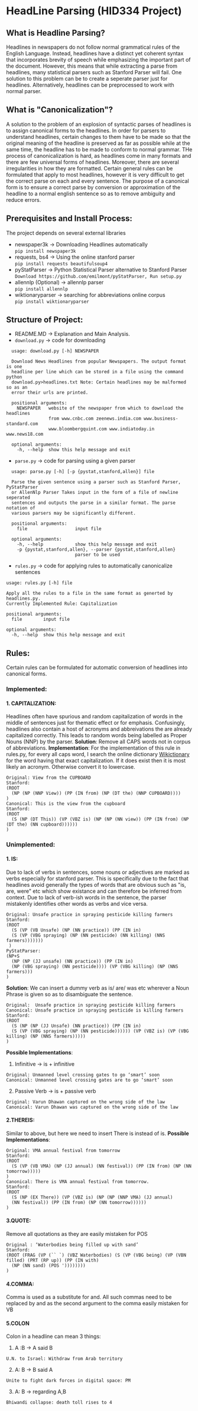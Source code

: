 # HeadLine Parsing (HID334 Project)

## What is Headline Parsing?
Headlines in newspapers do not follow normal grammatical rules of the English Language. Instead, headlines have a distinct yet coherent syntax that incorporates brevity of speech while emphasizing the important part of the document. However, this means that while extracting a parse from headlines, many statistical parsers such as Stanford Parser will fail. One solution to this problem can be to create a seperate parser just for headlines. Alternatively, headlines can be preprocessed to work with normal parser. 

## What is "Canonicalization"?
A solution to the problem of an explosion of syntactic parses of headlines is to  assign canonical forms to the headlines. In order for parsers to understand headlines, certain changes to them have to be made so that the original meaning of the headline is preserved as far as possible while at the same time, the headline has to be made to conform to normal grammar. THe process of canonicalization is hard, as headlines come in many formats and there are few universal forms of headlines. Moreover, there are several irregularities in how they are formatted. Certain general rules can be formulated that apply to most headlines, however it is very difficult to get the correct parse on each and every sentence. The purpose of a canonical form is to ensure a correct parse by conversion or approximation of the headline to a normal english sentence so as to remove ambiguity and reduce errors. 

## Prerequisites and Install Process:
The project depends on several external libraries
* newspaper3k -> Downloading Headlines automatically<br>
`pip install newspaper3k`
* requests, bs4 -> Using the online stanford parser<br>
`pip install requests beautifulsoup4`
* pyStatParser -> Python Statistical Parser alternative to Stanford Parser<br>
`Download https://github.com/emilmont/pyStatParser, Run setup.py`
* allennlp (Optional) -> allennlp parser<br>
`pip install allennlp`
* wiktionaryparser -> searching for abbreviations online corpus<br>
`pip install wiktionaryparser`

## Structure of Project:
* README.MD -> Explanation and Main Analysis.
* `download.py` -> code for downloading
```
  usage: download.py [-h] NEWSPAPER

  Download News Headlines from popular Newspapers. The output format is one
  headline per line which can be stored in a file using the command python
  download.py>headlines.txt Note: Certain headlines may be malformed so as an
  error their urls are printed.

  positional arguments:
    NEWSPAPER   website of the newspaper from which to download the headlines
                from www.cnbc.com zeenews.india.com www.business-standard.com
                www.bloombergquint.com www.indiatoday.in www.news18.com

  optional arguments:
    -h, --help  show this help message and exit
```
* `parse.py` -> code for parsing using a given parser
```
  usage: parse.py [-h] [-p {pystat,stanford,allen}] file

  Parse the given sentence using a parser such as Stanford Parser, PyStatParser
  or AllenNlp Parser Takes input in the form of a file of newline seperated
  sentences and outputs the parse in a similar format. The parse notation of
  various parsers may be significantly different.

  positional arguments:
    file                  input file

  optional arguments:
    -h, --help            show this help message and exit
    -p {pystat,stanford,allen}, --parser {pystat,stanford,allen}
                          parser to be used
```
* `rules.py` -> code for applying rules to automatically canonicalize sentences
```
usage: rules.py [-h] file

Apply all the rules to a file in the same format as generted by headlines.py.
Currently Implemented Rule: Capitalization

positional arguments:
  file        input file

optional arguments:
  -h, --help  show this help message and exit
```
## Rules:
Certain rules can be formulated for automatic conversion of headlines into canonical forms.

### Implemented:
#### 1. CAPITALIZATION: 
Headlines often have spurious and random capitalization of words in the middle of sentences just for thematic effect or for emphasis. Confusingly, headlines also contain a host of acronyms and abbreivations the are already capitalized correctly. This leads to random words being labelled as Proper Nouns (NNP) by the parser.
**Solution**:
Remove all CAPS words not in corpus of abbreviations. 
**Implementation**:
For the implementation of this rule in rules.py, for every all caps word, I search the online dictionary [Wikictionary](https://www.wiktionary.org/) for the word having that exact capitalization. If it does exist then it is most likely an acronym. Otherwise convert it to lowercase.
```
Original: View from the CUPBOARD
Stanford:
(ROOT 
  (NP (NP (NNP View)) (PP (IN from) (NP (DT the) (NNP CUPBOARD))))
)
Canonical: This is the view from the cupboard
Stanford:
(ROOT 
  (S (NP (DT This)) (VP (VBZ is) (NP (NP (NN view)) (PP (IN from) (NP (DT the) (NN cupboard))))))
)
```
### Unimplemented:

#### 1. IS:
Due to lack of verbs in sentences, some nouns or adjectives are marked as verbs especially for stanford parser. This is specifically due to the fact that headlines avoid generally the types of words that are obvious such as "is, are, were" etc which show existance and can therefore be inferred from context. Due to lack of verb-ish words in the sentence, the parser mistakenly identifies other words as verbs and vice versa.
```
Original: Unsafe practice in spraying pesticide killing farmers
Stanford:
(ROOT
  (S (VP (VB Unsafe) (NP (NN practice)) (PP (IN in) 
  (S (VP (VBG spraying) (NP (NN pesticide) (NN killing) (NNS farmers)))))))
 )
PyStatParser:
(NP+S 
  (NP (NP (JJ unsafe) (NN practice)) (PP (IN in) 
  (NP (VBG spraying) (NN pesticide)))) (VP (VBG killing) (NP (NNS farmers)))
)
```
**Solution**:
We can insert a dummy verb as is/ are/ was etc wherever a Noun Phrase is given so as to disambiguate the sentence. 
```
Original:  Unsafe practice in spraying pesticide killing farmers
Canonical: Unsafe practice in spraying pesticide is killing farmers
Stanford:
(ROOT 
  (S (NP (NP (JJ Unsafe) (NN practice)) (PP (IN in) 
  (S (VP (VBG spraying) (NP (NN pesticide)))))) (VP (VBZ is) (VP (VBG killing) (NP (NNS farmers)))))
)
```

**Possible Implementations**:
1. Infinitive -> is + infinitive
```
Original: Unmanned level crossing gates to go ‘smart’ soon
Canonical: Unmanned level crossing gates are to go ‘smart’ soon
```
2. Passive Verb -> is + passive verb
```
Original: Varun Dhawan captured on the wrong side of the law
Canonical: Varun Dhawan was captured on the wrong side of the law
```

#### 2.THEREIS: 
Similar to above, but here we need to insert There is instead of is.
**Possible Implementations**:
```
Original: VMA annual festival from tomorrow
Stanford:
(ROOT 
  (S (VP (VB VMA) (NP (JJ annual) (NN festival)) (PP (IN from) (NP (NN tomorrow)))))
)
Canonical: There is VMA annual festival from tomorrow.
Stanford:
(ROOT 
  (S (NP (EX There)) (VP (VBZ is) (NP (NP (NNP VMA) (JJ annual) 
  (NN festival)) (PP (IN from) (NP (NN tomorrow))))))
)
```

#### 3.QUOTE:
Remove all quotations as they are easily mistaken for POS
```
Original : ‘Waterbodies being filled up with sand’
Stanford:
(ROOT (FRAG (VP (`` `) (VBZ Waterbodies) (S (VP (VBG being) (VP (VBN filled) (PRT (RP up)) (PP (IN with)
  (NP (NN sand) (POS '))))))))
)
```

#### 4.COMMA:
Comma is used as a substitute for and. All such commas need to be replaced by and as the second argument to the comma easily mistaken for VB

#### 5.COLON
Colon in a headline can mean  3 things:
1. A :B  -> A said B
```
U.N. to Israel: Withdraw from Arab territory
```
2. A: B   -> B said A
```
Unite to fight dark forces in digital space: PM
```
3. A: B   -> regarding A,B
```
Bhiwandi collapse: death toll rises to 4
```
